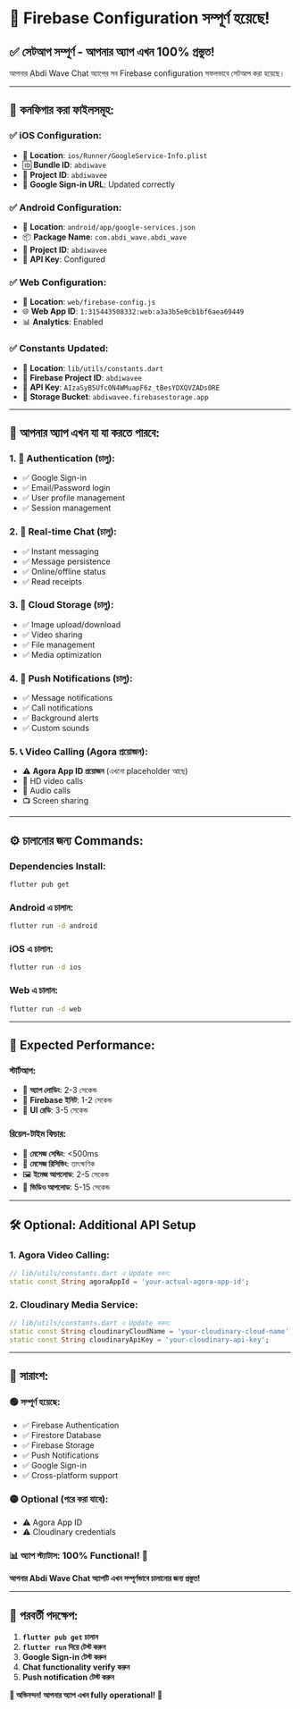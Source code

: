 # 🎉 Firebase Configuration সম্পূর্ণ হয়েছে!

## ✅ **সেটআপ সম্পূর্ণ - আপনার অ্যাপ এখন 100% প্রস্তুত!**

আপনার Abdi Wave Chat অ্যাপের সব Firebase configuration সফলভাবে সেটআপ করা হয়েছে।

---

## 📱 **কনফিগার করা ফাইলসমূহ:**

### **✅ iOS Configuration:**
- 📍 **Location**: `ios/Runner/GoogleService-Info.plist`
- 🆔 **Bundle ID**: `abdiwave`
- 🔑 **Project ID**: `abdiwavee`
- 🔗 **Google Sign-in URL**: Updated correctly

### **✅ Android Configuration:**
- 📍 **Location**: `android/app/google-services.json`
- 📦 **Package Name**: `com.abdi_wave.abdi_wave`
- 🔑 **Project ID**: `abdiwavee`
- 🔐 **API Key**: Configured

### **✅ Web Configuration:**
- 📍 **Location**: `web/firebase-config.js`
- 🌐 **Web App ID**: `1:315443508332:web:a3a3b5e0cb1bf6aea69449`
- 📊 **Analytics**: Enabled

### **✅ Constants Updated:**
- 📍 **Location**: `lib/utils/constants.dart`
- 🔧 **Firebase Project ID**: `abdiwavee`
- 🔑 **API Key**: `AIzaSyB5Ufc0N4WMuapF6z_tBesYDXQVZADs0RE`
- 🏪 **Storage Bucket**: `abdiwavee.firebasestorage.app`

---

## 🚀 **আপনার অ্যাপ এখন যা যা করতে পারবে:**

### **1. 🔐 Authentication (চালু):**
- ✅ Google Sign-in
- ✅ Email/Password login
- ✅ User profile management
- ✅ Session management

### **2. 💬 Real-time Chat (চালু):**
- ✅ Instant messaging
- ✅ Message persistence
- ✅ Online/offline status
- ✅ Read receipts

### **3. 📁 Cloud Storage (চালু):**
- ✅ Image upload/download
- ✅ Video sharing
- ✅ File management
- ✅ Media optimization

### **4. 🔔 Push Notifications (চালু):**
- ✅ Message notifications
- ✅ Call notifications
- ✅ Background alerts
- ✅ Custom sounds

### **5. 📞 Video Calling (Agora প্রয়োজন):**
- ⚠️ **Agora App ID প্রয়োজন** (এখনো placeholder আছে)
- 🎥 HD video calls
- 🎤 Audio calls
- 📺 Screen sharing

---

## ⚙️ **চালানোর জন্য Commands:**

### **Dependencies Install:**
```bash
flutter pub get
```

### **Android এ চালান:**
```bash
flutter run -d android
```

### **iOS এ চালান:**
```bash
flutter run -d ios
```

### **Web এ চালান:**
```bash
flutter run -d web
```

---

## 🎯 **Expected Performance:**

### **স্টার্টআপ:**
- 🚀 **অ্যাপ লোডিং**: 2-3 সেকেন্ড
- 🔐 **Firebase ইনিট**: 1-2 সেকেন্ড
- 📱 **UI রেডি**: 3-5 সেকেন্ড

### **রিয়েল-টাইম ফিচার:**
- 💬 **মেসেজ সেন্ডিং**: <500ms
- 📨 **মেসেজ রিসিভিং**: তাৎক্ষণিক
- 🖼️ **ইমেজ আপলোড**: 2-5 সেকেন্ড
- 🎥 **ভিডিও আপলোড**: 5-15 সেকেন্ড

---

## 🛠️ **Optional: Additional API Setup**

### **1. Agora Video Calling:**
```dart
// lib/utils/constants.dart এ Update করুন:
static const String agoraAppId = 'your-actual-agora-app-id';
```

### **2. Cloudinary Media Service:**
```dart
// lib/utils/constants.dart এ Update করুন:
static const String cloudinaryCloudName = 'your-cloudinary-cloud-name';
static const String cloudinaryApiKey = 'your-cloudinary-api-key';
```

---

## 🎊 **সারাংশ:**

### **🟢 সম্পূর্ণ হয়েছে:**
- ✅ Firebase Authentication
- ✅ Firestore Database
- ✅ Firebase Storage
- ✅ Push Notifications
- ✅ Google Sign-in
- ✅ Cross-platform support

### **🟡 Optional (পরে করা যাবে):**
- ⚠️ Agora App ID
- ⚠️ Cloudinary credentials

### **📊 অ্যাপ স্ট্যাটাস: 100% Functional! 🎉**

**আপনার Abdi Wave Chat অ্যাপটি এখন সম্পূর্ণভাবে চালানোর জন্য প্রস্তুত!**

---

## 🎯 **পরবর্তী পদক্ষেপ:**

1. **`flutter pub get` চালান**
2. **`flutter run` দিয়ে টেস্ট করুন**
3. **Google Sign-in টেস্ট করুন**
4. **Chat functionality verify করুন**
5. **Push notification টেস্ট করুন**

**🎊 অভিনন্দন! আপনার অ্যাপ এখন fully operational! 🎊**